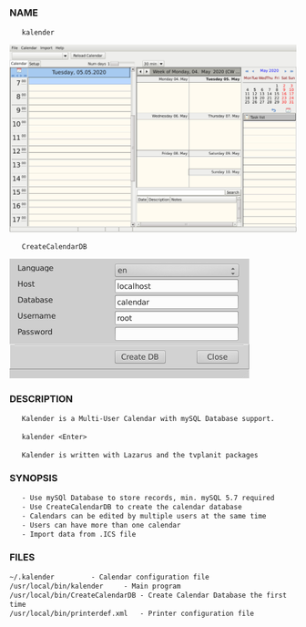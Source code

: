 ### NAME

       kalender

![Main Page](/res/main-window.png)

       CreateCalendarDB

![Main Page](/res/create-window.png)

### DESCRIPTION

       Kalender is a Multi-User Calendar with mySQL Database support.

       kalender <Enter>

       Kalender is written with Lazarus and the tvplanit packages

### SYNOPSIS

       - Use mySQl Database to store records, min. mySQL 5.7 required
       - Use CreateCalendarDB to create the calendar database
       - Calendars can be edited by multiple users at the same time
       - Users can have more than one calendar
       - Import data from .ICS file

### FILES
    ~/.kalender			- Calendar configuration file
    /usr/local/bin/kalender		- Main program
    /usr/local/bin/CreateCalendarDB	- Create Calendar Database the first time
    /usr/local/bin/printerdef.xml	- Printer configuration file
